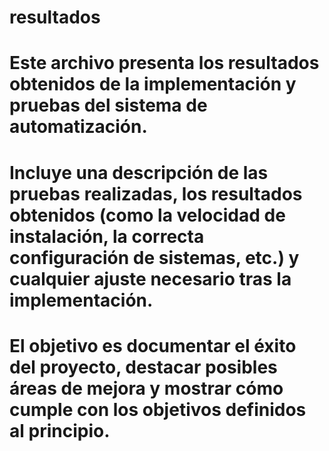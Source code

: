 # resultados
# Este archivo presenta los resultados obtenidos de la implementación y pruebas del sistema de automatización.
# Incluye una descripción de las pruebas realizadas, los resultados obtenidos (como la velocidad de instalación, la correcta configuración de sistemas, etc.) y cualquier ajuste necesario tras la implementación.
# El objetivo es documentar el éxito del proyecto, destacar posibles áreas de mejora y mostrar cómo cumple con los objetivos definidos al principio.
